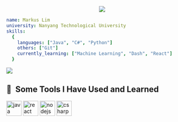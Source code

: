 <p align="center">
  <img src="https://capsule-render.vercel.app/api?text=Welcome to my Github!🌱&animation=fadeIn&type=waving&color=gradient&height=100"/>
</p>

```yaml
name: Markus Lim 
university: Nanyang Technological University 
skills: 
  {
    languages: ["Java", "C#", "Python"]
    others: ["Git"]
    currently_learning: ["Machine Learning", "Dash", "React"]
  }
```

<picture>
<source
  srcset="https://github-readme-stats.vercel.app/api?username=mcxpm&show_icons=true&theme=dark"
  media="(prefers-color-scheme: dark)"
/>
<source
  srcset="https://github-readme-stats.vercel.app/api?username=mcxpm&show_icons=true"
  media="(prefers-color-scheme: light), (prefers-color-scheme: no-preference)"
/>
<img src="https://github-readme-stats.vercel.app/api?username=mcxpm&show_icons=true" />
</picture>


<h2> 🚀 &nbsp;Some Tools I Have Used and Learned</h2>
<p align="left">
  <img src="https://cdn.jsdelivr.net/gh/devicons/devicon/icons/java/java-original.svg" alt="java" width="40" height="40"/>
  <img src="https://cdn.jsdelivr.net/gh/devicons/devicon/icons/python/python-original.svg" alt="react" width="40" height="40"/>
  <img src="https://cdn.jsdelivr.net/gh/devicons/devicon/icons/nodejs/nodejs-original.svg" alt="nodejs" width="40" height="40"/>
  <img src="https://cdn.jsdelivr.net/npm/simple-icons@3.13.0/icons/csharp.svg" alt="csharp" width="40" height="40"/>
</p>
<!--
**mcxpm/mcxpm** is a ✨ _special_ ✨ repository because its `README.md` (this file) appears on your GitHub profile.

Here are some ideas to get you started:

- 🔭 I’m currently working on ...
- 🌱 I’m currently learning ...
- 👯 I’m looking to collaborate on ...
- 🤔 I’m looking for help with ...
- 💬 Ask me about ...
- 📫 How to reach me: ...
- 😄 Pronouns: ...
- ⚡ Fun fact: ...
-->

